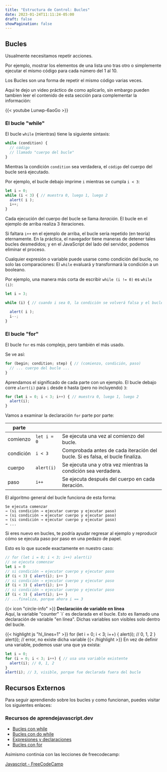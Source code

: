 ```yaml
---
title: "Estructura de Control: Bucles"
date: 2023-01-24T11:11:24-05:00
draft: false
showPagination: false
---
```


## Bucles

Usualmente necesitamos repetir acciones.

Por ejemplo, mostrar los elementos de una lista uno tras otro o simplemente ejecutar el mismo código para cada número del 1 al 10.

Los Bucles son una forma de repetir el mismo código varias veces.

Aqui te dejo un video práctico de como aplicarlo, sin embargo pueden tambien leer el contenido de esta sección para complementar la información:

{{< youtube Lunwp-6aoGo >}}

### El bucle "while"

El bucle `while` (mientras) tiene la siguiente sintaxis:

```js
while (condition) {
  // código
  // llamado "cuerpo del bucle"
}
```

Mientras la condición `condition` sea verdadera, el `código` del cuerpo del bucle será ejecutado.

Por ejemplo, el bucle debajo imprime `i` mientras se cumpla `i < 3`:

```js run
let i = 0;
while (i < 3) { // muestra 0, luego 1, luego 2
  alert( i );
  i++;
}
```

Cada ejecución del cuerpo del bucle se llama *iteración*. El bucle en el ejemplo de arriba realiza 3 iteraciones.

Si faltara `i++` en el ejemplo de arriba, el bucle sería repetido (en teoría) eternamente. En la práctica, el navegador tiene maneras de detener tales bucles desmedidos; y en el JavaScript del lado del servidor, podemos eliminar el proceso.

Cualquier expresión o variable puede usarse como condición del bucle, no solo las comparaciones: El `while` evaluará y transformará la condición a un booleano.

Por ejemplo, una manera más corta de escribir `while (i != 0)` es `while (i)`:

```js
let i = 3;

while (i) { // cuando i sea 0, la condición se volverá falsa y el bucle se detendrá

  alert( i );
  i--;
}
```
### El bucle "for"

El bucle `for` es más complejo, pero también el más usado.

Se ve así:

```js
for (begin; condition; step) { // (comienzo, condición, paso)
  // ... cuerpo del bucle ...
}
```

Aprendamos el significado de cada parte con un ejemplo. El bucle debajo corre `alert(i)` para `i` desde `0` hasta (pero no incluyendo) `3`:

```js run
for (let i = 0; i < 3; i++) { // muestra 0, luego 1, luego 2
  alert(i);
}
```

Vamos a examinar la declaración `for` parte por parte:

| parte  |          |                         |
|-------|----------|----------------------------------------------------------------------------|
| comienzo | `let i = 0`    | Se ejecuta una vez al comienzo del bucle.                         |
| condición | `i < 3`| Comprobada antes de cada iteración del bucle. Si es falsa, el bucle finaliza.             |
| cuerpo | `alert(i)`| Se ejecuta una y otra vez mientras la condición sea verdadera.                         |
| paso | `i++`  | Se ejecuta después del cuerpo en cada iteración. |

El algoritmo general del bucle funciona de esta forma:
```
Se ejecuta comenzar
→ (si condición → ejecutar cuerpo y ejecutar paso)
→ (si condición → ejecutar cuerpo y ejecutar paso)
→ (si condición → ejecutar cuerpo y ejecutar paso)
→ ...
```

Si eres nuevo en bucles, te podría ayudar regresar al ejemplo y reproducir cómo se ejecuta paso por paso en una pedazo de papel.

Esto es lo que sucede exactamente en nuestro caso:

```js
// for (let i = 0; i < 3; i++) alert(i)
// se ejecuta comenzar
let i = 0
// si condición → ejecutar cuerpo y ejecutar paso
if (i < 3) { alert(i); i++ }
// si condición → ejecutar cuerpo y ejecutar paso
if (i < 3) { alert(i); i++ }
// si condición → ejecutar cuerpo y ejecutar paso
if (i < 3) { alert(i); i++ }
// ...finaliza, porque ahora i == 3
```

<div class="flex flex-col px-4 py-2 mb-8 text-base rounded-md bg-primary-100 dark:bg-primary-900">
  <div style="gap: 1rem;" class="flex items-center ltr:pr-3 rtl:pl-3 text-primary-400">
    <span>{{< icon "circle-info" >}}</span>
    <b>Declaración de variable en línea</b>
  </div>
  <span class="dark:text-neutral-300">
Aquí, la variable "counter" `i` es declarada en el bucle. Esto es llamado una declaración de variable "en línea". Dichas variables son visibles solo dentro del bucle.

{{< highlight js "hl_lines=1" >}}
for (let i = 0; i < 3; i++) {
  alert(i); // 0, 1, 2
}
alert(i); // error, no existe dicha variable
{{< /highlight >}}
En vez de definir una variable, podemos usar una que ya exista:
```js
let i = 0;
for (i = 0; i < 3; i++) { // usa una variable existente
  alert(i); // 0, 1, 2
}
alert(i); // 3, visible, porque fue declarada fuera del bucle
```
  </span>
</div>

## Recursos Externos

Para seguir aprendiendo sobre los bucles y como funcionan, puedes visitar los siguientes enlaces:

### Recursos de aprendejavascript.dev

- [Bucles con while](https://www.aprendejavascript.dev/clase/estructuras-de-control/bucles-con-while)
- [Bucles con do while](https://www.aprendejavascript.dev/clase/estructuras-de-control/bucles-con-do-while)
- [Expresiones y declaraciones](https://www.aprendejavascript.dev/clase/estructuras-de-control/expresiones-y-declaraciones)
- [Bucles con for](https://www.aprendejavascript.dev/clase/estructuras-de-control/bucles-con-for)

Asímismo continúa con las lecciones de freecodecamp:

[Javascript - FreeCodeCamp](https://www.freecodecamp.org/espanol/learn/javascript-algorithms-and-data-structures/#basic-javascript)